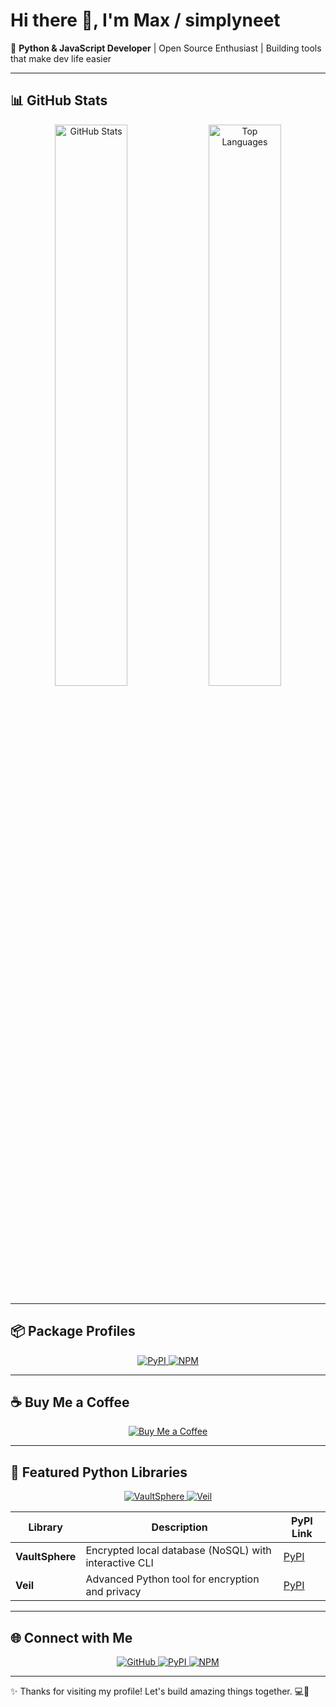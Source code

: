 # Hi there 👋, I'm Max / simplyneet

🚀 **Python & JavaScript Developer** | Open Source Enthusiast | Building tools that make dev life easier

---

## 📊 GitHub Stats

<div align="center">
  <img src="https://github-readme-stats.vercel.app/api?username=simplyneet&show_icons=true&theme=radical&count_private=true" alt="GitHub Stats" width="48%"/>
  <img src="https://github-readme-stats.vercel.app/api/top-langs/?username=simplyneet&layout=compact&theme=radical" alt="Top Languages" width="48%"/>
</div>

---

## 📦 Package Profiles

<div align="center">
  <a href="https://pypi.org/user/zzzneet">
    <img src="https://img.shields.io/badge/PyPI-3776AB?style=for-the-badge&logo=python&logoColor=white" alt="PyPI"/>
  </a>
  <a href="https://www.npmjs.com/~zzzneet">
    <img src="https://img.shields.io/badge/NPM-CB3837?style=for-the-badge&logo=npm&logoColor=white" alt="NPM"/>
  </a>
</div>

---

## ☕ Buy Me a Coffee

<div align="center">
  <a href="https://www.buymeacoffee.com/simplyneet">
    <img src="https://img.shields.io/badge/Buy%20Me%20a%20Coffee-FFDD00?style=for-the-badge&logo=buy-me-a-coffee&logoColor=000" alt="Buy Me a Coffee"/>
  </a>
</div>

---

## 🐍 Featured Python Libraries

<div align="center">
  <a href="https://pypi.org/project/vaultsphere">
    <img src="https://img.shields.io/pypi/v/vaultsphere?style=for-the-badge&logo=python&logoColor=white" alt="VaultSphere"/>
  </a>
  <a href="https://pypi.org/project/veil">
    <img src="https://img.shields.io/pypi/v/veil?style=for-the-badge&logo=python&logoColor=white" alt="Veil"/>
  </a>
</div>

| Library       | Description                                         | PyPI Link |
|---------------|-----------------------------------------------------|-----------|
| **VaultSphere** | Encrypted local database (NoSQL) with interactive CLI | [PyPI](https://pypi.org/project/vaultsphere) |
| **Veil**       | Advanced Python tool for encryption and privacy     | [PyPI](https://pypi.org/project/veil) |

---

## 🌐 Connect with Me

<div align="center">
  <a href="https://github.com/simplyneet">
    <img src="https://img.shields.io/badge/GitHub-181717?style=for-the-badge&logo=github&logoColor=white" alt="GitHub"/>
  </a>
  <a href="https://pypi.org/user/zzzneet">
    <img src="https://img.shields.io/badge/PyPI-3776AB?style=for-the-badge&logo=python&logoColor=white" alt="PyPI"/>
  </a>
  <a href="https://www.npmjs.com/~zzzneet">
    <img src="https://img.shields.io/badge/NPM-CB3837?style=for-the-badge&logo=npm&logoColor=white" alt="NPM"/>
  </a>
</div>

---

✨ Thanks for visiting my profile! Let's build amazing things together. 💻🚀
